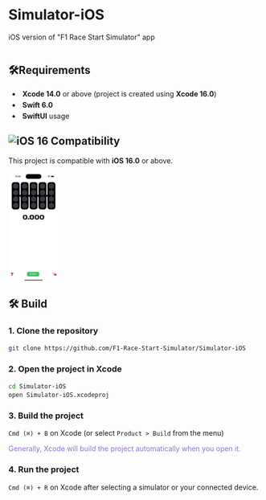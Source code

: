 # Simulator-iOS
iOS version of "F1 Race Start Simulator" app

<div style="display: flex; justify-content: space-between; flex-wrap: wrap; gap: 15px; align-items: center;">
    <div>
        <h2>🛠️Requirements</h2>
        <ul style="display: flex; flex-direction: column; gap: 5px;">
            <li>
                <img src="https://developer.apple.com/assets/elements/icons/xcode-12/xcode-12-96x96_2x.png" height="20" alt="" align="center">
                <strong>Xcode 14.0</strong> or above (project is created using <strong>Xcode 16.0</strong>)
            </li>
            <li>
                <img src="https://developer.apple.com/assets/elements/icons/swift/swift-96x96_2x.png" height="20" alt="" align="center">
                <strong>Swift 6.0</strong>
            </li>
            <li>
                <img src="https://developer.apple.com/assets/elements/icons/swiftui/swiftui-96x96_2x.png" height="20" alt="" align="center">
                <strong>SwiftUI</strong> usage
            </li>
        </ul>
        <h2><img src="https://static.wikia.nocookie.net/ipod/images/7/77/IOS_16_icon.png" height="20" alt="iOS 16"> Compatibility</h2>
        This project is compatible with <strong>iOS 16.0</strong> or above.
    </div>
    <img src="./Screenshots/GameView.png" width="100" style="border-radius: 15px;" alt="Game view">
</div>

## 🛠️ Build
### 1. Clone the repository
```bash
git clone https://github.com/F1-Race-Start-Simulator/Simulator-iOS
```

### 2. Open the project in Xcode
```bash
cd Simulator-iOS
open Simulator-iOS.xcodeproj
```

### 3. Build the project
```Cmd (⌘) + B``` on Xcode (or select ```Product > Build``` from the menu)
<p style="color: mediumpurple">Generally, Xcode will build the project automatically when you open it.</p>

### 4. Run the project
```Cmd (⌘) + R``` on Xcode after selecting a simulator or your connected device.